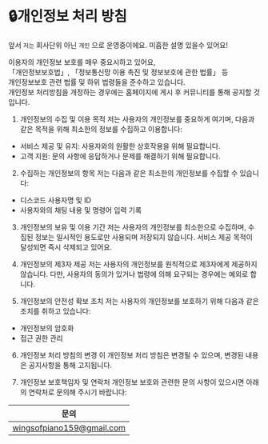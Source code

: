 # 🔒개인정보 처리 방침

앞서 `저는` 회사단위 아닌 `개인` 으로 운영중이에요. 미흡한 설명 있을수 있어요!

이용자의 개인정보 보호를 매우 중요시하고 있어요, <br>
「개인정보보호법」, 「정보통신망 이용 촉진 및 정보보호에 관한 법률」 등 <br>
개인정보보호 관련 법률 및 하위 법령들을 준수하고 있습니다.<br>
개인정보 처리방침을 개정하는 경우에는 홈페이지에 게시 후 커뮤니티를 통해 공지할 것입니다.<br>


1. 개인정보의 수집 및 이용 목적 저는 사용자의 개인정보를 중요하게 여기며, 다음과 같은 목적을 위해 최소한의 정보를 수집하고 이용합니다:

* 서비스 제공 및 유지: 사용자와의 원활한 상호작용을 위해 필요합니다.
* 고객 지원: 문의 사항에 응답하거나 문제를 해결하기 위해 필요합니다.

2. 수집하는 개인정보의 항목 저는 다음과 같은 최소한의 개인정보를 수집할 수 있습니다:

* 디스코드 사용자명 및 ID
* 사용자와의 채팅 내용 및 명령어 입력 기록

3. 개인정보의 보유 및 이용 기간 저는 사용자의 개인정보를 최소한으로 수집하며, 수집된 정보는 일시적인 용도로만 사용되며 저장되지 않습니다. 서비스 제공 목적이 달성되면 즉시 삭제되고 있어요.

4. 개인정보의 제3자 제공 저는 사용자의 개인정보를 원칙적으로 제3자에게 제공하지 않습니다. 다만, 사용자의 동의가 있거나 법령에 의해 요구되는 경우에는 예외로 합니다.


5. 개인정보의 안전성 확보 조치 저는 사용자의 개인정보를 보호하기 위해 다음과 같은 조치를 취하고 있습니다:

* 개인정보의 암호화
* 접근 권한 관리

6. 개인정보 처리 방침의 변경 이 개인정보 처리 방침은 변경될 수 있으며, 변경된 내용은 공지사항을 통해 고지됩니다.


7. 개인정보 보호책임자 및 연락처 개인정보 보호와 관련한 문의 사항이 있으시면 아래의 연락처로 문의해 주시기 바랍니다:

| 문의 |
|--------|
|wingsofpiano159@gmail.com   |